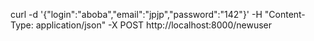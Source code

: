 curl -d '{"login":"aboba","email":"jpjp","password":"142"}' -H "Content-Type: application/json" -X POST http://localhost:8000/newuser
